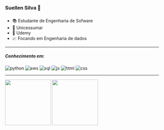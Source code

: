 ### Suellen Silva 👋

<!--
**suellencosta7/suellencosta7** is a ✨ _special_ ✨ repository because its `README.md` (this file) appears on your GitHub profile.

Here are some ideas to get you started:

- 🔭 I’m currently working on ...
- 🌱 I’m currently learning ...
- 👯 I’m looking to collaborate on ...
- 🤔 I’m looking for help with ...
- 💬 Ask me about ...
- 📫 How to reach me: ...
- 😄 Pronouns: ...
- ⚡ Fun fact: ...
-->

#####
- 📚 Estudante de Engenharia de Sofware
- 💙 Unicessumar
- 💜 Udemy
- 📈 Focando em Engenharia de dados

---
##### *Conhecimento em:* <br>
![python](https://github.com/suellencosta7/teste.suellen/blob/main/icons8-python-16.png)
![aws](https://github.com/suellencosta7/teste.suellen/blob/main/icons8-amazon-web-services-16.png)
![sql](https://github.com/suellencosta7/teste.suellen/blob/main/icons8-sql-16.png)
![js](https://github.com/suellencosta7/teste.suellen/blob/main/icons8-javascript-16.png)
![html](https://github.com/suellencosta7/teste.suellen/blob/main/icons8-html-16.png)
![css](https://github.com/suellencosta7/teste.suellen/blob/main/icons8-css-16.png)

---

<img height = "150em" src="https://github-readme-stats.vercel.app/api?username=suellencosta7&show_icons=true&theme=transparent"/> 
<img height = "150em" src="https://github-readme-stats.vercel.app/api/top-langs/?username=suellencosta7&layout=compact&theme=transparent"/>
